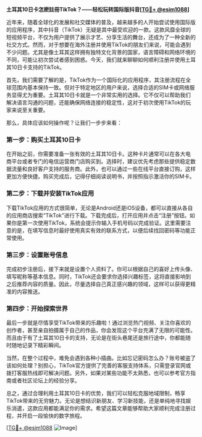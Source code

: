 **土耳其10日卡怎麽註冊TikTok？——轻松玩转国际版抖音[[TG💪+ @esim1088](https://t.me/s/esim1088)]**

近年来，随着全球化的发展和社交媒体的普及，越来越多的人开始尝试使用国际版的应用程序，其中抖音（TikTok）无疑是其中最受欢迎的一款。这款风靡全球的短视频平台，不仅为用户提供了展示才艺、分享生活的舞台，还成为了一种全新的社交方式。然而，对于想要在海外注册并使用TikTok的朋友们来说，可能会遇到不少问题。尤其是像土耳其这样拥有独特文化背景的国家，语言障碍和网络环境的不同，可能让初次尝试者感到困惑。今天，我们就来聊聊如何顺利注册并使用土耳其10日卡支持的TikTok。

首先，我们需要了解的是，TikTok作为一个国际化的应用程序，其注册流程在全球范围内基本保持一致。但对于特定地区的用户来说，选择合适的SIM卡或网络服务显得尤为重要。土耳其10日卡就是一个非常实用的选择。它不仅可以帮助我们解决语言沟通的问题，还能确保网络连接的稳定性，这对于初次使用TikTok的玩家来说至关重要。

那么，具体应该如何操作呢？让我们一步步来看：

### 第一步：购买土耳其10日卡

在开始之前，你需要准备一张有效的土耳其10日卡。这种卡片通常可以在各大电商平台或者专门的电信运营商门店购买到。选择时，建议优先考虑那些提供稳定数据流量和良好客户支持的服务商。此外，也可以通过一些在线平台直接订购，这样更加方便快捷。购买完成后，记得仔细阅读说明书，并按照指示激活你的SIM卡。

### 第二步：下载并安装TikTok应用

下载TikTok应用的方式很简单，无论是Android还是iOS设备，都可以直接从各自的应用商店搜索“TikTok”进行下载。下载完成后，打开应用并点击“注册”按钮。如果你是第一次使用TikTok，系统会提示你输入手机号码以完成验证。这里需要注意的是，在填写信息时最好使用真实有效的联系方式，以便后续找回密码等功能正常使用。

### 第三步：设置账号信息

完成初步注册后，接下来就是设置个人资料了。你可以根据自己的喜好上传头像、填写昵称等基本信息。同时，TikTok还会要求你选择兴趣标签，这将直接影响到之后推荐内容的质量。因此，尽量选择自己真正感兴趣的领域，这样可以获得更精准的内容推送。

### 第四步：开始探索世界

最后一步就是尽情享受TikTok带来的乐趣啦！通过浏览热门视频、关注你喜欢的创作者，甚至亲自拍摄属于自己的作品，你会发现这个平台充满了无限的可能性。而且由于有了土耳其10日卡的支持，无论是在街头巷尾还是旅行途中，你都能随时随地记录下精彩瞬间。

当然，在整个过程中，难免会遇到各种小插曲。比如忘记密码怎么办？账号被盗了该如何处理？别担心，TikTok官方提供了完善的客服支持体系，只需登录官网或拨打客服热线即可解决问题。另外，如果对某些功能不太熟悉，也可以参考官方指南或者社区论坛上的经验分享。

总之，通过合理利用土耳其10日卡的优势，我们可以轻松克服地域限制，畅享TikTok带来的无穷魅力。无论是想结识新朋友、学习新技能，还是单纯地寻找娱乐消遣，这款应用都能满足你的需求。希望这篇文章能够帮助大家顺利完成注册过程，并开启一段愉快的数字旅程。

[[TG💪+ @esim1088](https://t.me/s/esim1088) ![Image](https://i.postimg.cc/4NQfJmqS/Snipaste-2025-05-13-00-14-12.png)]